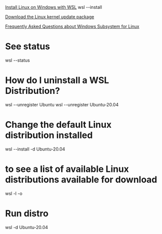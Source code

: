 [Install Linux on Windows with WSL](https://learn.microsoft.com/en-us/windows/wsl/install)
wsl --install

[Download the Linux kernel update package](https://learn.microsoft.com/en-us/windows/wsl/install-manual#step-4---download-the-linux-kernel-update-package)

[Frequently Asked Questions about Windows Subsystem for Linux](https://learn.microsoft.com/en-us/windows/wsl/faq)

# See status
wsl --status

# How do I uninstall a WSL Distribution?
wsl --unregister Ubuntu
wsl --unregister Ubuntu-20.04

# Change the default Linux distribution installed
wsl --install -d Ubuntu-20.04

# to see a list of available Linux distributions available for download
wsl -l -o

# Run distro
wsl -d Ubuntu-20.04